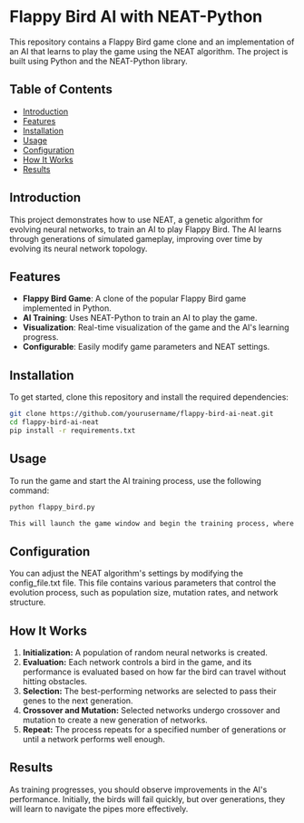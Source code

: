 # Flappy Bird AI with NEAT-Python

This repository contains a Flappy Bird game clone and an implementation of an AI that learns to play the game using the NEAT algorithm. The project is built using Python and the NEAT-Python library.

## Table of Contents

- [Introduction](#introduction)
- [Features](#features)
- [Installation](#installation)
- [Usage](#usage)
- [Configuration](#configuration)
- [How It Works](#how-it-works)
- [Results](#results)

## Introduction

This project demonstrates how to use NEAT, a genetic algorithm for evolving neural networks, to train an AI to play Flappy Bird. The AI learns through generations of simulated gameplay, improving over time by evolving its neural network topology.

## Features

- **Flappy Bird Game**: A clone of the popular Flappy Bird game implemented in Python.
- **AI Training**: Uses NEAT-Python to train an AI to play the game.
- **Visualization**: Real-time visualization of the game and the AI's learning progress.
- **Configurable**: Easily modify game parameters and NEAT settings.

## Installation

To get started, clone this repository and install the required dependencies:

```bash
git clone https://github.com/yourusername/flappy-bird-ai-neat.git
cd flappy-bird-ai-neat
pip install -r requirements.txt
```
## Usage

To run the game and start the AI training process, use the following command:

```bash
python flappy_bird.py

This will launch the game window and begin the training process, where multiple AI agents will attempt to learn how to play Flappy Bird.
```

## Configuration

You can adjust the NEAT algorithm's settings by modifying the config_file.txt file. This file contains various parameters that control the evolution process, such as population size, mutation rates, and network structure.

## How It Works

1. **Initialization:** A population of random neural networks is created.
2. **Evaluation:** Each network controls a bird in the game, and its performance is evaluated based on how far the bird can travel without hitting obstacles.
3. **Selection:** The best-performing networks are selected to pass their genes to the next generation.
4. **Crossover and Mutation:** Selected networks undergo crossover and mutation to create a new generation of networks.
5. **Repeat:** The process repeats for a specified number of generations or until a network performs well enough.

## Results
As training progresses, you should observe improvements in the AI's performance. Initially, the birds will fail quickly, but over generations, they will learn to navigate the pipes more effectively.
